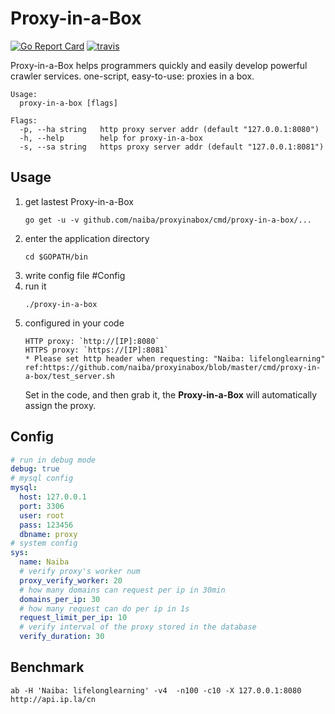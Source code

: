 # Proxy-in-a-Box

[![Go Report Card](https://goreportcard.com/badge/github.com/naiba/proxyinabox)](https://goreportcard.com/report/github.com/naiba/proxyinabox) [![travis](https://travis-ci.com/naiba/proxyinabox.svg?branch=master)](https://travis-ci.com/naiba/proxyinabox)

Proxy-in-a-Box helps programmers quickly and easily develop powerful crawler services. one-script, easy-to-use: proxies in a box.

```shell
Usage:
  proxy-in-a-box [flags]

Flags:
  -p, --ha string   http proxy server addr (default "127.0.0.1:8080")
  -h, --help        help for proxy-in-a-box
  -s, --sa string   https proxy server addr (default "127.0.0.1:8081")
```

## Usage

1. get lastest Proxy-in-a-Box
    ```shell
    go get -u -v github.com/naiba/proxyinabox/cmd/proxy-in-a-box/...
    ```
2. enter the application directory
    ```shell
    cd $GOPATH/bin
    ```
3. write config file #Config
4. run it
    ```shell
    ./proxy-in-a-box
    ```
5. configured in your code
    ```none
    HTTP proxy: `http://[IP]:8080`
    HTTPS proxy: `https://[IP]:8081`
    * Please set http header when requesting: "Naiba: lifelonglearning" ref:https://github.com/naiba/proxyinabox/blob/master/cmd/proxy-in-a-box/test_server.sh
    ```
    Set in the code, and then grab it, the **Proxy-in-a-Box** will automatically assign the proxy.

## Config

```yaml
# run in debug mode
debug: true
# mysql config
mysql:
  host: 127.0.0.1
  port: 3306
  user: root
  pass: 123456
  dbname: proxy
# system config
sys:
  name: Naiba
  # verify proxy's worker num
  proxy_verify_worker: 20
  # how many domains can request per ip in 30min
  domains_per_ip: 30
  # how many request can do per ip in 1s
  request_limit_per_ip: 10
  # verify interval of the proxy stored in the database
  verify_duration: 30
```

## Benchmark

```shell
ab -H 'Naiba: lifelonglearning' -v4  -n100 -c10 -X 127.0.0.1:8080 http://api.ip.la/cn
```